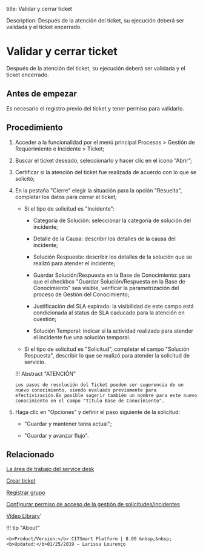 title: Validar y cerrar ticket

Description: Después de la atención del ticket, su ejecución deberá ser validada y el ticket encerrado.

# Validar y cerrar ticket
Después de la atención del ticket, su ejecución deberá ser validada y el ticket encerrado.

Antes de empezar
----------------

Es necesario el registro previo del ticket y tener permiso para validarlo.

Procedimiento
-------------

1.  Acceder a la funcionalidad por el menú principal Procesos \> Gestión de
    Requerimiento e Incidente \> Ticket;

2.  Buscar el ticket deseado, seleccionarlo y hacer clic en el icono “Abrir”;

3.  Certificar si la atención del ticket fue realizada de acuerdo con lo que se
    solicitó;

4.  En la pestaña "Cierre" elegir la situación para la opción "Resuelta", completar los datos para cerrar el ticket;
    
    - Si el tipo de solicitud es "Incidente":
    
         * Categoría de Solución: seleccionar la categoría de solución del incidente;
         
         * Detalle de la Causa: describir los detalles de la causa del incidente;
         
         * Solución Respuesta: describir los detalles de la solución que se realizó para atender el incidente;
         
         * Guardar Solución/Respuesta en la Base de Conocimiento: para que el checkbox "Guardar Solución/Respuesta en la Base de
           Conocimiento" sea visible, verificar la parametrización del proceso de Gestión del Conocimiento;
           
         * Justificación del SLA expirado: la visibilidad de este campo está condicionada al status de SLA caducado para la atención en
           cuestión;
           
         * Solución Temporal: indicar si la actividad realizada para atender el incidente fue una solución temporal.  
    
    - Si el tipo de solicitud es "Solicitud", completar el campo "Solución Respuesta", describir lo que se realizó para atender 
      la solicitud de servicio.
    
    !!! Abstract "ATENCIÓN"
    
        Los pasos de resolución del Ticket pueden ser sugerencia de un nuevo conocimiento, siendo evaluado previamente para                     efectivización.Es posible sugerir también un nombre para este nuevo conocimiento en el campo "Título Base de Conocimiento".

5.  Haga clic en "Opciones" y definir el paso siguiente de la solicitud:

     -   "Guardar y mantener tarea actual";
     
     -   "Guardar y avanzar flujo".
   

Relacionado
-----------

[La área de trabajo del service desk](/es-es/citsmart-platform-8/processes/tickets/use/desktop-of-service-desk.html)

[Crear ticket](/es-es/citsmart-platform-8/processes/tickets/use/create-ticket.html)

[Registrar grupo](/es-es/citsmart-platform-8/initial-settings/access-settings/user/register-groups.html)

[Configurar permiso de acceso de la gestión de solicitudes/incidentes](/es-es/citsmart-platform-8/initial-settings/access-settings/profile/access-ticket-management.html)

<i class='fa fa-youtube-play  fa-2x' style='color:#97ce17;vertical-align: middle;'> </i> [Video Library](https://www.youtube.com/playlist?list=PLB5qK2uzf2ROfIFL9F-3s-gomHNzudBEy)'

!!! tip "About"

    <b>Product/Version:</b> CITSmart Platform | 8.00 &nbsp;&nbsp;
    <b>Updated:</b>01/25/2019 – Larissa Lourenço
